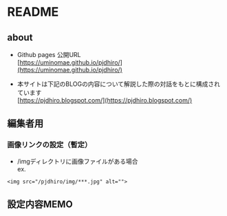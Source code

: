 # README

## about

- Github pages 公開URL  
[https://uminomae.github.io/pjdhiro/](https://uminomae.github.io/pjdhiro/)

- 本サイトは下記のBLOGの内容について解説した際の対話をもとに構成されています  
[https://pjdhiro.blogspot.com/](https://pjdhiro.blogspot.com/)

## 編集者用

### 画像リンクの設定（暫定）

- /imgディレクトリに画像ファイルがある場合  
ex.
```
<img src="/pjdhiro/img/***.jpg" alt="">
```

## 設定内容MEMO

### 